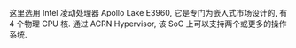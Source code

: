 
这里选用 Intel 凌动处理器 Apollo Lake E3960, 它是专门为嵌入式市场设计的, 有 4 个物理 CPU 核. 通过 ACRN Hypervisor, 该 SoC 上可以支持两个或更多的操作系统.

